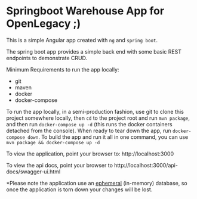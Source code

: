# Springboot Warehouse App for OpenLegacy ;)

This is a simple Angular app created with `ng` and `spring boot`.

The spring boot app provides a simple back end with some basic REST endpoints to demonstrate CRUD.

Minimum Requirements to run the app locally:

* git
* maven
* docker
* docker-compose

To run the app locally, in a semi-production fashion, use git to clone this project somewhere locally, then `cd` to the project root and run `mvn package`, and then run `docker-compose up -d` (this runs the docker containers detached from the console).  When ready to tear down the app, run `docker-compose down`.  To build the app and run it all in one command, you can use `mvn package && docker-compose up -d`

To view the application, point your browser to: http://localhost:3000

To view the api docs, point your browser to http://localhost:3000/api-docs/swagger-ui.html 

*Please note the application use an [ephemeral](https://www.merriam-webster.com/dictionary/ephemeral) (in-memory) database, so once the application is torn down your changes will be lost.
